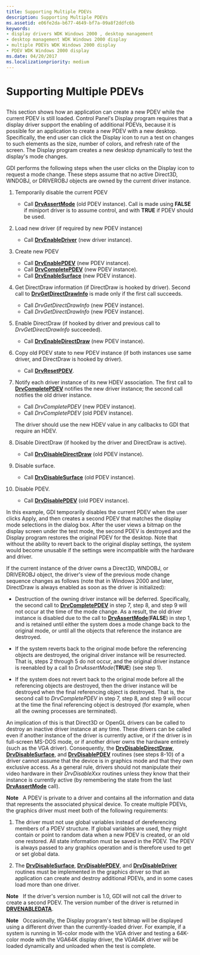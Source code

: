 ```yaml
---
title: Supporting Multiple PDEVs
description: Supporting Multiple PDEVs
ms.assetid: e06fe2da-b677-4649-bf7a-09a8f2ddfc6b
keywords:
- display drivers WDK Windows 2000 , desktop management
- desktop management WDK Windows 2000 display
- multiple PDEVs WDK Windows 2000 display
- PDEV WDK Windows 2000 display
ms.date: 04/20/2017
ms.localizationpriority: medium
---
```


# Supporting Multiple PDEVs


## <span id="ddk_supporting_multiple_pdevs_gg"></span><span id="DDK_SUPPORTING_MULTIPLE_PDEVS_GG"></span>


This section shows how an application can create a new PDEV while the current PDEV is still loaded. Control Panel's Display program requires that a display driver support the enabling of additional PDEVs, because it is possible for an application to create a new PDEV with a new desktop. Specifically, the end user can click the Display icon to run a test on changes to such elements as the size, number of colors, and refresh rate of the screen. The Display program creates a new desktop dynamically to test the display's mode changes.

GDI performs the following steps when the user clicks on the Display icon to request a mode change. These steps assume that no active Direct3D, WNDOBJ, or DRIVEROBJ objects are owned by the current driver instance.

1.  Temporarily disable the current PDEV
    -   Call [**DrvAssertMode**](/windows/win32/api/winddi/nf-winddi-drvassertmode) (old PDEV instance). Call is made using **FALSE** if miniport driver is to assume control, and with **TRUE** if PDEV should be used.

2.  Load new driver (if required by new PDEV instance)
    -   Call [**DrvEnableDriver**](/windows/win32/api/winddi/nf-winddi-drvenabledriver) (new driver instance).

3.  Create new PDEV
    -   Call [**DrvEnablePDEV**](/windows/win32/api/winddi/nf-winddi-drvenablepdev) (new PDEV instance).
    -   Call [**DrvCompletePDEV**](/windows/win32/api/winddi/nf-winddi-drvcompletepdev) (new PDEV instance).
    -   Call [**DrvEnableSurface**](/windows/win32/api/winddi/nf-winddi-drvenablesurface) (new PDEV instance).

4.  Get DirectDraw information (if DirectDraw is hooked by driver). Second call to [**DrvGetDirectDrawInfo**](/windows/win32/api/winddi/nf-winddi-drvgetdirectdrawinfo) is made only if the first call succeeds.
    -   Call *DrvGetDirectDrawInfo* (new PDEV instance).
    -   Call *DrvGetDirectDrawInfo* (new PDEV instance).

5.  Enable DirectDraw (if hooked by driver and previous call to *DrvGetDirectDrawInfo* succeeded).
    -   Call [**DrvEnableDirectDraw**](/windows/win32/api/winddi/nf-winddi-drvenabledirectdraw) (new PDEV instance).

6.  Copy old PDEV state to new PDEV instance (if both instances use same driver, and DirectDraw is hooked by driver).
    -   Call [**DrvResetPDEV**](/windows/win32/api/winddi/nf-winddi-drvresetpdev).

7.  Notify each driver instance of its new HDEV association. The first call to [**DrvCompletePDEV**](/windows/win32/api/winddi/nf-winddi-drvcompletepdev) notifies the new driver instance; the second call notifies the old driver instance.

    -   Call *DrvCompletePDEV* (new PDEV instance).
    -   Call *DrvCompletePDEV* (old PDEV instance).

    The driver should use the new HDEV value in any callbacks to GDI that require an HDEV.

8.  Disable DirectDraw (if hooked by the driver and DirectDraw is active).
    -   Call [**DrvDisableDirectDraw**](/windows/win32/api/winddi/nf-winddi-drvdisabledirectdraw) (old PDEV instance).

9.  Disable surface.
    -   Call [**DrvDisableSurface**](/windows/win32/api/winddi/nf-winddi-drvdisablesurface) (old PDEV instance).

10. Disable PDEV.
    -   Call [**DrvDisablePDEV**](/windows/win32/api/winddi/nf-winddi-drvdisablepdev) (old PDEV instance).

In this example, GDI temporarily disables the current PDEV when the user clicks Apply, and then creates a second PDEV that matches the display mode selections in the dialog box. After the user views a bitmap on the display screen under the test mode, the second PDEV is destroyed and the Display program restores the original PDEV for the desktop. Note that without the ability to revert back to the original display settings, the system would become unusable if the settings were incompatible with the hardware and driver.

If the current instance of the driver owns a Direct3D, WNDOBJ, or DRIVEROBJ object, the driver's view of the previous mode change sequence changes as follows (note that in Windows 2000 and later, DirectDraw is always enabled as soon as the driver is initialized):

-   Destruction of the owning driver instance will be deferred. Specifically, the second call to [**DrvCompletePDEV**](/windows/win32/api/winddi/nf-winddi-drvcompletepdev) in step 7, step 8, and step 9 will not occur at the time of the mode change. As a result, the old driver instance is disabled due to the call to [**DrvAssertMode**](/windows/win32/api/winddi/nf-winddi-drvassertmode)(**FALSE**) in step 1, and is retained until either the system does a mode change back to the original mode, or until all the objects that reference the instance are destroyed.

-   If the system reverts back to the original mode before the referencing objects are destroyed, the original driver instance will be resurrected. That is, steps 2 through 5 do not occur, and the original driver instance is reenabled by a call to *DrvAssertMode*(**TRUE**) (see step 1).

-   If the system does not revert back to the original mode before all the referencing objects are destroyed, then the driver instance will be destroyed when the final referencing object is destroyed. That is, the second call to *DrvCompletePDEV* in step 7, step 8, and step 9 will occur at the time the final referencing object is destroyed (for example, when all the owning processes are terminated).

An implication of this is that Direct3D or OpenGL drivers can be called to destroy an inactive driver instance at any time. These drivers can be called even if another instance of the driver is currently active, or if the driver is in full-screen MS-DOS mode, or if another driver owns the hardware entirely (such as the VGA driver). Consequently, the [**DrvDisableDirectDraw**](/windows/win32/api/winddi/nf-winddi-drvdisabledirectdraw), [**DrvDisableSurface**](/windows/win32/api/winddi/nf-winddi-drvdisablesurface), and [**DrvDisablePDEV**](/windows/win32/api/winddi/nf-winddi-drvdisablepdev) routines (see steps 8-10) of a driver cannot assume that the device is in graphics mode and that they own exclusive access. As a general rule, drivers should not manipulate their video hardware in their *DrvDisableXxx* routines unless they know that their instance is currently active (by remembering the state from the last [**DrvAssertMode**](/windows/win32/api/winddi/nf-winddi-drvassertmode) call).

**Note**   A PDEV is private to a driver and contains all the information and data that represents the associated physical device. To create multiple PDEVs, the graphics driver must meet both of the following requirements:
1.  The driver must not use global variables instead of dereferencing members of a PDEV structure. If global variables are used, they might contain or point to random data when a new PDEV is created, or an old one restored. All state information must be saved in the PDEV. The PDEV is always passed to any graphics operation and is therefore used to get or set global data.

2.  The [**DrvDisableSurface**](/windows/win32/api/winddi/nf-winddi-drvdisablesurface), [**DrvDisablePDEV**](/windows/win32/api/winddi/nf-winddi-drvdisablepdev), and [**DrvDisableDriver**](/windows/win32/api/winddi/nf-winddi-drvdisabledriver) routines must be implemented in the graphics driver so that an application can create and destroy additional PDEVs, and in some cases load more than one driver.

 

**Note**   If the driver's version number is 1.0, GDI will not call the driver to create a second PDEV. The version number of the driver is returned in [**DRVENABLEDATA**](/windows/win32/api/winddi/ns-winddi-tagdrvenabledata).

 

**Note**   Occasionally, the Display program's test bitmap will be displayed using a different driver than the currently-loaded driver. For example, if a system is running in 16-color mode with the VGA driver and testing a 64K-color mode with the VGA64K display driver, the VGA64K driver will be loaded dynamically and unloaded when the test is complete.

 

 

